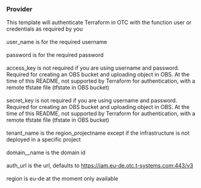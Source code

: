 ### Provider<br/>
This template will authenticate Terraform in OTC with the function user or credentials as required by you
<br/><br/>
user_name is for the required username
<br/><br/>
password is for the required password
<br/><br/>
access_key is not required if you are using username and password. Required for creating an OBS bucket and uploading object in OBS. At the time of this README, not supported by Terraform for authentication, with a remote tfstate file (tfstate in OBS bucket)
<br/><br/>
secret_key is not required if you are using username and password. Required for creating an OBS bucket and uploading object in OBS. At the time of this README, not supported by Terraform for authentication, with a remote tfstate file (tfstate in OBS bucket)
<br/><br/>
tenant_name is the region_projectname except if the infrastructure is not deployed in a specific project
<br/><br/>
domain__name is the domain id
<br/><br/>
auth_url is the url, defaults to https://iam.eu-de.otc.t-systems.com:443/v3
<br/><br/>
region is eu-de at the moment only available

